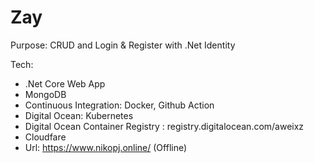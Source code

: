 # Zay

Purpose: CRUD and Login & Register with .Net Identity

Tech:
* .Net Core Web App
* MongoDB
* Continuous Integration: Docker, Github Action
* Digital Ocean: Kubernetes
* Digital Ocean Container Registry : registry.digitalocean.com/aweixz
* Cloudfare
* Url: https://www.nikopj.online/ (Offline)
